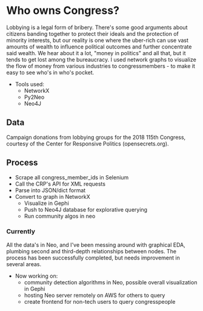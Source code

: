 # Who owns Congress?
Lobbying is a legal form of bribery. There's some good arguments about citizens banding together to protect their ideals and the protection of minority interests, but our reality is one where the uber-rich can use vast amounts of wealth to influence political outcomes and further concentrate said wealth.
We hear about it a lot, "money in politics" and all that, but it tends to get lost among the bureaucracy. I used network graphs to visualize the flow of money from various industries to congressmembers - to make it easy to see who's in who's pocket.
- Tools used:
  - NetworkX
  - Py2Neo
  - Neo4J
## Data
Campaign donations from lobbying groups for the 2018 115th Congress, courtesy of the Center for Responsive Politics (opensecrets.org).
## Process
- Scrape all congress_member_ids in Selenium
- Call the CRP's API for XML requests
- Parse into JSON/dict format
- Convert to graph in NetworkX
  - Visualize in Gephi
  - Push to Neo4J database for explorative querying
  - Run community algos in neo

### Currently
All the data's in Neo, and I've been messing around with graphical EDA, plumbing second and third-depth relationships between nodes.
The process has been successfully completed, but needs improvement in several areas.
- Now working on:
    - community detection algorithms in Neo, possible overall visualization in Gephi
    - hosting Neo server remotely on AWS for others to query
    - create frontend for non-tech users to query congresspeople
